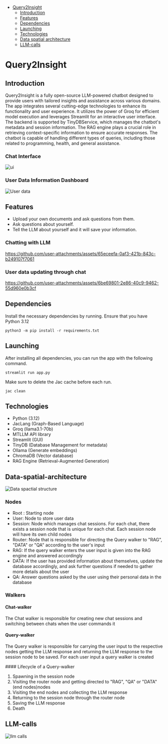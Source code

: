 
- [Query2Insight](#Query2Insight)
  - [Introduction](#introduction)
  - [Features](#Features)
  - [Dependencies](#dependencies)
  - [Launching](#Launching)
  - [Technologies](#Technologies)
  - [Data spatial architecture](#Data-spatial-architecture)
  - [LLM-calls](#LLM-calls)

# Query2Insight

## Introduction
  <p>Query2Insight is a fully open-source LLM-powered chatbot designed to provide users with tailored insights and assistance across various domains. The app integrates several cutting-edge technologies to enhance its functionality and user experience. It utilizes the power of Groq for efficient model execution and leverages Streamlit for an interactive user interface. The backend is supported by TinyDBService, which manages the chatbot's metadata and session information. The RAG engine plays a crucial role in retrieving context-specific information to ensure accurate responses. The chatbot is capable of handling different types of queries, including those related to programming, health, and general assistance.</p>

### Chat Interface

![ui](https://github.com/user-attachments/assets/cadeb92d-7fd6-4358-8069-f30f321a7683)

### User Data Information Dashboard

![User data](https://github.com/user-attachments/assets/bec542ae-66a8-4a74-8e85-c72d49a8520b)

## Features

<ul>
  <li>Upload your own documents and ask questions from them.</li>
  <li>Ask questions about yourself.</li>
  <li>Tell the LLM about yourself and it will save your information.</li>
  
</ul>

### Chatting with LLM

https://github.com/user-attachments/assets/65eceefa-0af3-421b-843c-b249107f7061

### User data updating through chat

https://github.com/user-attachments/assets/6be69801-2e86-40c9-9462-55d960e0b3cf

## Dependencies

Install the necessary dependencies by running. Ensure that you have Python 3.12

```shell
python3 -m pip install -r requirements.txt
```

## Launching 

After installing all dependencies, you can run the app with the following command.

```shell
streamlit run app.py
```
Make sure to delete the Jac cache before each run.

```shell
jac clean
```

## Technologies
  <div align="left">
  <ul>
    <li>Python (3.12)</li>
    <li>JacLang (Graph-Based Language)</li>
    <li>Groq (llama3.1-70b)</li>
    <li>MTLLM API library</li>
    <li>Streamlit (GUI)</li>
    <li>TinyDB (Database Management for metadata)</li>
    <li>Ollama (Generate embeddings)</li>
    <li>ChromaDB (Vector database)</li>
    <li>RAG Engine (Retrieval-Augmented Generation)</li>
  </ul>
</div>

## Data-spatial-architecture

![Data spactial structure](https://github.com/user-attachments/assets/9b3f0fcb-2778-4306-a153-ec16df701b36)

### Nodes 

<ul>
    <li>Root : Starting node</li>
    <li>User: Node to store user data</li>
    <li>Session: Node which manages chat sessions. For each chat, there exists a session node that is unique for each chat. Each session node will have its own child nodes</li>
    <li>Router: Node that is responsible for directing the Query walker to "RAG", "DATA" or "QA" according to the user's input</li>
    <li>RAG: If the query walker enters the user input is given into the RAG engine and answered accordingly</li>
    <li>DATA: If the user has provided information about themselves, update the database accordingly, and ask further questions if needed to gather more details about the user</li>
    <li>QA: Answer questions asked by the user using their personal data in the database</li>
</ul>

### Walkers 

#### Chat-walker

  <p>The Chat walker is responsible for creating new chat sessions and switching between chats when the user commands it</p>
  
#### Query-walker

  <p>The Query walker is responsible for carrying the user input to the respective nodes getting the LLM response and returning the LLM response to the session node to be saved. For each user input a query walker is created</p>
  #### Lifecycle of a Query-walker
  <ol>
    <li>Spawning in the session node</li>
    <li>Visiting the router node and getting directed to "RAG", "QA" or "DATA" (end nodes)nodes</li>
    <li>Visiting the end nodes and collecting the LLM response</li>
    <li>Returning to the session node through the router node</li>
    <li>Saving the LLM response</li>
    <li>Death</li>
</ol>
  
## LLM-calls

![llm calls](https://github.com/user-attachments/assets/7deb4eb5-39b4-49cf-8ca6-590d2bb320ea)
 

